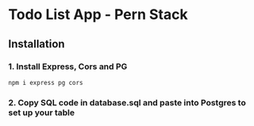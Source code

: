 # Todo List App - Pern Stack

## Installation

### 1. Install Express, Cors and PG

`npm i express pg cors`

### 2. Copy SQL code in database.sql and paste into Postgres to set up your table

